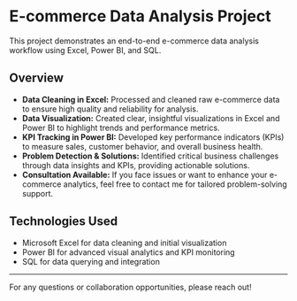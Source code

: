 # E-commerce Data Analysis Project

This project demonstrates an end-to-end e-commerce data analysis workflow using Excel, Power BI, and SQL.

## Overview

- **Data Cleaning in Excel:** Processed and cleaned raw e-commerce data to ensure high quality and reliability for analysis.
- **Data Visualization:** Created clear, insightful visualizations in Excel and Power BI to highlight trends and performance metrics.
- **KPI Tracking in Power BI:** Developed key performance indicators (KPIs) to measure sales, customer behavior, and overall business health.
- **Problem Detection & Solutions:** Identified critical business challenges through data insights and KPIs, providing actionable solutions.
- **Consultation Available:** If you face issues or want to enhance your e-commerce analytics, feel free to contact me for tailored problem-solving support.

## Technologies Used

- Microsoft Excel for data cleaning and initial visualization
- Power BI for advanced visual analytics and KPI monitoring
- SQL for data querying and integration

---

For any questions or collaboration opportunities, please reach out!


